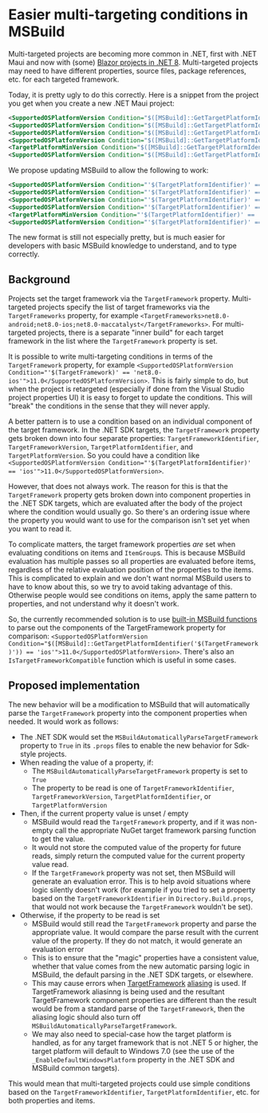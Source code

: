 # Easier multi-targeting conditions in MSBuild

Multi-targeted projects are becoming more common in .NET, first with .NET Maui and now with (some) [Blazor projects in .NET 8](https://github.com/dotnet/designs/blob/main/accepted/2023/net8.0-browser-tfm.md).  Multi-targeted projects may need to have different properties, source files, package references, etc. for each targeted framework.

Today, it is pretty ugly to do this correctly.  Here is a snippet from the project you get when you create a new .NET Maui project:

```xml
<SupportedOSPlatformVersion Condition="$([MSBuild]::GetTargetPlatformIdentifier('$(TargetFramework)')) == 'ios'">11.0</SupportedOSPlatformVersion>
<SupportedOSPlatformVersion Condition="$([MSBuild]::GetTargetPlatformIdentifier('$(TargetFramework)')) == 'maccatalyst'">13.1</SupportedOSPlatformVersion>
<SupportedOSPlatformVersion Condition="$([MSBuild]::GetTargetPlatformIdentifier('$(TargetFramework)')) == 'android'">21.0</SupportedOSPlatformVersion>
<SupportedOSPlatformVersion Condition="$([MSBuild]::GetTargetPlatformIdentifier('$(TargetFramework)')) == 'windows'">10.0.17763.0</SupportedOSPlatformVersion>
<TargetPlatformMinVersion Condition="$([MSBuild]::GetTargetPlatformIdentifier('$(TargetFramework)')) == 'windows'">10.0.17763.0</TargetPlatformMinVersion>
<SupportedOSPlatformVersion Condition="$([MSBuild]::GetTargetPlatformIdentifier('$(TargetFramework)')) == 'tizen'">6.5</SupportedOSPlatformVersion>
```

We propose updating MSBuild to allow the following to work:


```xml
<SupportedOSPlatformVersion Condition="'$(TargetPlatformIdentifier)' == 'ios'">11.0</SupportedOSPlatformVersion>
<SupportedOSPlatformVersion Condition="'$(TargetPlatformIdentifier)' == 'maccatalyst'">13.1</SupportedOSPlatformVersion>
<SupportedOSPlatformVersion Condition="'$(TargetPlatformIdentifier)' == 'android'">21.0</SupportedOSPlatformVersion>
<SupportedOSPlatformVersion Condition="'$(TargetPlatformIdentifier)' == 'windows'">10.0.17763.0</SupportedOSPlatformVersion>
<TargetPlatformMinVersion Condition="'$(TargetPlatformIdentifier)' == 'windows'">10.0.17763.0</TargetPlatformMinVersion>
<SupportedOSPlatformVersion Condition="'$(TargetPlatformIdentifier)' == 'tizen'">6.5</SupportedOSPlatformVersion>
```

The new format is still not especially pretty, but is much easier for developers with basic MSBuild knowledge to understand, and to type correctly.

## Background

Projects set the target framework via the `TargetFramework` property.  Multi-targeted projects specify the list of target frameworks via the `TargetFrameworks` property, for example `<TargetFrameworks>net8.0-android;net8.0-ios;net8.0-maccatalyst</TargetFrameworks>`.  For multi-targeted projects, there is a separate "inner build" for each target framework in the list where the `TargetFramework` property is set.

It is possible to write multi-targeting conditions in terms of the `TargetFramework` property, for example `<SupportedOSPlatformVersion Condition="'$(TargetFramework)' == 'net8.0-ios'">11.0</SupportedOSPlatformVersion>`.  This is fairly simple to do, but when the project is retargeted (especially if done from the Visual Studio project properties UI) it is easy to forget to update the conditions.  This will "break" the conditions in the sense that they will never apply.

A better pattern is to use a condition based on an individual component of the target framework.  In the .NET SDK targets, the `TargetFramework` property gets broken down into four separate properties: `TargetFrameworkIdentifier`, `TargetFrameworkVersion`, `TargetPlatformIdentifier`, and `TargetPlatformVersion`.  So you could have a condition like `<SupportedOSPlatformVersion Condition="'$(TargetPlatformIdentifier)' == 'ios'">11.0</SupportedOSPlatformVersion>`.

However, that does not always work.  The reason for this is that the `TargetFramework` property gets broken down into component properties in the .NET SDK targets, which are evaluated after the body of the project where the condition would usually go.  So there's an ordering issue where the property you would want to use for the comparison isn't set yet when you want to read it.

To complicate matters, the target framework properties *are* set when evaluating conditions on items and `ItemGroup`s.  This is because MSBuild evaluation has multiple passes so all properties are evaluated before items, regardless of the relative evaluation position of the properties to the items.  This is complicated to explain and we don't want normal MSBuild users to have to know about this, so we try to avoid taking advantage of this.  Otherwise people would see conditions on items, apply the same pattern to properties, and not understand why it doesn't work.

So, the currently recommended solution is to use [built-in MSBuild functions](https://learn.microsoft.com/visualstudio/msbuild/property-functions?view=vs-2022#msbuild-targetframework-and-targetplatform-functions) to parse out the components of the TargetFramework property for comparison: `<SupportedOSPlatformVersion Condition="$([MSBuild]::GetTargetPlatformIdentifier('$(TargetFramework)')) == 'ios'">11.0</SupportedOSPlatformVersion>`.  There's also an `IsTargetFrameworkCompatible` function which is useful in some cases.

## Proposed implementation

The new behavior will be a modification to MSBuild that will automatically parse the `TargetFramework` property into the component properties when needed.  It would work as follows:

- The .NET SDK would set the `MSBuildAutomaticallyParseTargetFramework` property to `True` in its `.props` files to enable the new behavior for Sdk-style projects.
- When reading the value of a property, if:
  - The `MSBuildAutomaticallyParseTargetFramework` property is set to `True`
  - The property to be read is one of `TargetFrameworkIdentifier`, `TargetFrameworkVersion`, `TargetPlatformIdentifier`, or `TargetPlatformVersion`
- Then, if the current property value is unset / empty
  - MSBuild would read the `TargetFramework` property, and if it was non-empty call the appropriate NuGet target framework parsing function to get the value.
  - It would not store the computed value of the property for future reads, simply return the computed value for the current property value read.
  - If the `TargetFramework` property was not set, then MSBuild will generate an evaluation error.  This is to help avoid situations where logic silently doesn't work (for example if you tried to set a property based on the `TargetFrameworkIdentifier` in `Directory.Build.props`, that would not work because the `TargetFramework` wouldn't be set).
- Otherwise, if the property to be read is set
  - MSBuild would still read the `TargetFramework` property and parse the appropriate value.  It would compare the parse result with the current value of the property.  If they do not match, it would generate an evaluation error
  - This is to ensure that the "magic" properties have a consistent value, whether that value comes from the new automatic parsing logic in MSBuild, the default parsing in the .NET SDK targets, or elsewhere.
  - This may cause errors when [TargetFramework](https://github.com/NuGet/Home/issues/5154) [aliasing](https://github.com/NuGet/Home/pull/12124) is used.  If TargetFramework aliasinng is being used and the resultant TargetFramework component properties are different than the result would be from a standard parse of the `TargetFramework`, then the aliasing logic should also turn off `MSBuildAutomaticallyParseTargetFramework`.
  - We may also need to special-case how the target platform is handled, as for any target framework that is not .NET 5 or higher, the target platform will default to Windows 7.0 (see the use of the `_EnableDefaultWindowsPlatform` property in the .NET SDK and MSBuild common targets).

This would mean that multi-targeted projects could use simple conditions based on the `TargetFrameworkIdentifier`, `TargetPlatformIdentifier`, etc. for both properties and items.